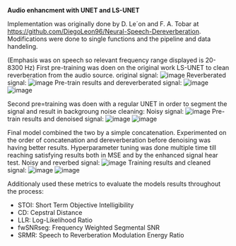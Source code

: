 **Audio enhancment with UNET and LS-UNET**

Implementation was originally done by D. Le´on and F. A. Tobar at https://github.com/DiegoLeon96/Neural-Speech-Dereverberation. Modifications were done to single functions and the pipeline and data handeling.


(Emphasis was on speech so relevant frequency range displayed is 20-8300 Hz)
First pre-training was doen on the original work LS-UNET to clean reverberation from the audio source.
original signal:
![image](https://github.com/user-attachments/assets/59a6d8b3-1611-4c6d-bc8e-4e9284f82dbf)
Reverberated signal:
![image](https://github.com/user-attachments/assets/9c3a6dc7-b493-478e-a781-3b9fac8fea70)
Pre-train results and dereverberated signal:
![image](https://github.com/user-attachments/assets/4d2675a5-6139-4e68-83f4-53e10a9faf26)
![image](https://github.com/user-attachments/assets/233db4fc-6622-4723-8aa7-8e23265b7ab9)


Second pre=training was doen with a regular UNET in order to segment the signal and result in backgroung noise cleaning:
Noisy signal:
![image](https://github.com/user-attachments/assets/f3281089-88a4-43f5-a893-393e1d2bb5d6)
Pre-train results and denoised signal:
![image](https://github.com/user-attachments/assets/1f0de12e-526e-49bb-8716-8aa158e7ecab)
![image](https://github.com/user-attachments/assets/fce52b3a-a04b-4a36-8338-5cab64f9b9bd)

Final model combined the two by a simple concatenation. Experimented on the order of concatenation and dereverberation before denoising was having better results.
Hyperparameter tuning was done multiple time till reaching satisfying results both in MSE and by the enhanced signal hear test.
Noisy and reverbed signal:
![image](https://github.com/user-attachments/assets/f5d2d4b0-6e9e-4178-a4ff-12d88f4244ef)
Training results and cleaned signal:
![image](https://github.com/user-attachments/assets/068eec6f-8670-4196-980c-93e705cd56d4)
![image](https://github.com/user-attachments/assets/43506b36-831f-44b5-845f-afc227215298)

Additionaly used these metrics to evaluate the models results throughout the process:
* STOI: Short Term Objective Intelligibility 
* CD: Cepstral Distance 
* LLR: Log-Likelihood Ratio 
* fwSNRseg: Frequency Weighted Segmental SNR 
* SRMR: Speech to Reverberation Modulation Energy Ratio 
